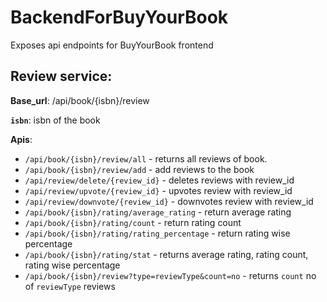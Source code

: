 # BackendForBuyYourBook
Exposes api endpoints for BuyYourBook frontend

## Review service:
**Base_url**: /api/book/{isbn}/review  

**`isbn`**: isbn of the book

**Apis**: 
- `/api/book/{isbn}/review/all` - returns all reviews of book.
- `/api/book/{isbn}/review/add` - add reviews to the book
- `/api/review/delete/{review_id}` - deletes reviews with review_id
- `/api/review/upvote/{review_id}` - upvotes review with review_id
- `/api/review/downvote/{review_id}` - downvotes review with review_id
- `/api/book/{isbn}/rating/average_rating` - return average rating
- `/api/book/{isbn}/rating/count` - return rating count
- `/api/book/{isbn}/rating/rating_percentage` - return rating wise percentage
- `/api/book/{isbn}/rating/stat` - returns average rating, rating count, rating wise percentage
- `/api/book/{isbn}/review?type=reviewType&count=no` - returns `count` no of `reviewType` reviews
